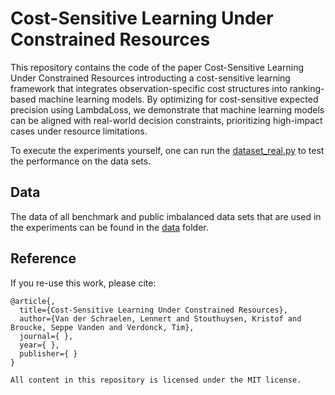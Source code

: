 # Cost-Sensitive Learning Under Constrained Resources

This repository contains the code of the paper Cost-Sensitive Learning Under Constrained Resources introducting a cost-sensitive learning framework that integrates observation-specific cost structures into ranking-based machine learning models. By optimizing for cost-sensitive expected precision using LambdaLoss, we demonstrate that machine learning models can be aligned with real-world decision constraints, prioritizing high-impact cases under resource limitations.

To execute the experiments yourself, one can run the [dataset_real.py](dataset_real.py) to test the performance on the data sets. 

## Data

The data of all benchmark and public imbalanced data sets that are used in the experiments can be found in the [data](data) folder. 

## Reference 

If you re-use this work, please cite:

```
@article{,
  title={Cost-Sensitive Learning Under Constrained Resources},
  author={Van der Schraelen, Lennert and Stouthuysen, Kristof and Broucke, Seppe Vanden and Verdonck, Tim},
  journal={ },
  year={ },
  publisher={ }
}

All content in this repository is licensed under the MIT license.
